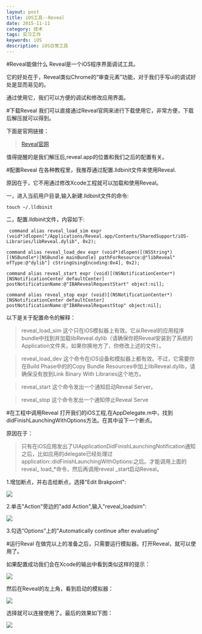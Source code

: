 ```yaml
---
layout: post
title: iOS工具--Reveal
date: 2015-11-11
category: 技术
tags: 实习工作
keywords: iOS
description: iOS日常工具
---
```

#Reveal能做什么
Reveal是一个iOS程序界面调试工具。

它的好处在于，Reveal类似Chrome的“审查元素”功能，对于我们手写ui的调试好处是显而易见的。

通过使用它，我们可以方便的调试和修改应用界面。

#下载Reveal
我们可以直接通过Reveal官网来进行下载使用它，非常方便，下载后解压就可以得到。

下面是官网链接：

> [Reveal官网](http://revealapp.com)

值得提醒的是我们解压后,reveal.app的位置和我们之后的配置有关。

#配置Reveal
在各种教程里，我推荐通过配置.lldbinit文件来使用Reveal.

原因在于，它不用通过修改Xcode工程就可以加载和使用Reveal。

一，进入当前用户目录,输入新建.lldbinit文件的命令:

	touch ~/.lldbinit
	
二，配置.lldbinit文件，内容如下:

	 command alias reveal_load_sim expr (void*)dlopen("/Applications/Reveal.app/Contents/SharedSupport/iOS-Libraries/libReveal.dylib", 0x2);

	command alias reveal_load_dev expr (void*)dlopen([(NSString*)[(NSBundle*)[NSBundle mainBundle] pathForResource:@"libReveal" ofType:@"dylib"] cStringUsingEncoding:0x4], 0x2);

	command alias reveal_start expr (void)[(NSNotificationCenter*)[NSNotificationCenter defaultCenter] postNotificationName:@"IBARevealRequestStart" object:nil];

	command alias reveal_stop expr (void)[(NSNotificationCenter*)[NSNotificationCenter defaultCenter] postNotificationName:@"IBARevealRequestStop" object:nil];
	
以下是关于配置命令的解释：
	
>reveal_load_sim 这个只在iOS模拟器上有效。它从Reveal的应用程序bundle中找到并加载libReveal.dylib（请确保你把Reveal安装到了系统的Application文件夹，如果你换地方了，你修改上述的文件）。

>reveal_load_dev 这个命令在iOS设备和模拟器上都有效。不过，它需要你在Build Phase中的的Copy Bundle Resources中加上libReveal.dylib，请确保没有放到Link Binary With Libraries这个地方。

>reveal_start 这个命令发出一个通知启动Reveal Server。

>reveal_stop 这个命令发出一个通知停止Reveal Serve

#在工程中调用Reveal
打开我们的iOS工程,在AppDelegate.m中，找到didFinishLaunchingWithOptions方法。在其中设下一个断点。

原因在于：

>只有在iOS应用发出了UIApplicationDidFinishLaunchingNotification通知之后，比如应用的delegate已经处理过application::didFinishLaunchingWithOptions:之后。才能调用上面的reveal_ load_*命令，然后再调用reveal _start启动Reveal。

1.增加断点，并右击给断点，选择"Edit Brakpoint":

![](http://7xiym9.com1.z0.glb.clouddn.com/breakpoint.png)

2.单击"Action"旁边的"add Action",输入"reveal_loadsim":

![](http://7xiym9.com1.z0.glb.clouddn.com/debug.png)

3.勾选“Options”上的"Automatically continue after evaluating"

#运行Reval
在做完以上的准备之后，只需要运行模拟器。打开Reveal，就可以使用了。

如果配置成功我们会在Xcode的输出中看到类似这样的提示：

![](http://7xiym9.com1.z0.glb.clouddn.com/line.png)

然后在Reveal的左上角，看到启动的模拟器：

![](http://7xiym9.com1.z0.glb.clouddn.com/Reveal-choose.png)

选择就可以连接使用了。最后的效果如下图：

![](http://7xiym9.com1.z0.glb.clouddn.com/reveal.png)






